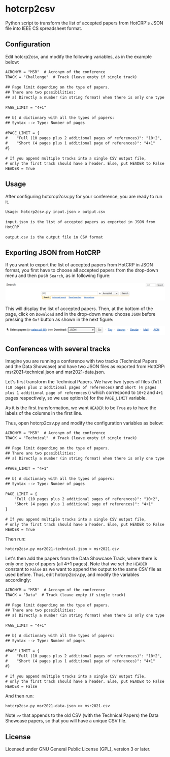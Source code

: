 # hotcrp2csv
Python script to transform the list of accepted papers from HotCRP's JSON file into IEEE CS spreadsheet format.


## Configuration

Edit hotcrp2csv, and modify the following variables, as in the example below:

```
ACRONYM = "MSR"  # Acronym of the conference
TRACK = "Challenge"  # Track (leave empty if single track)

## Page limit depending on the type of papers. 
## There are two possibilities:
## a) Directly a number (in string format) when there is only one type

PAGE_LIMIT = "4+1"

## b) A dictionary with all the types of papers:
## Syntax --> Type: Number of pages

#PAGE_LIMIT = {
#    "Full (10 pages plus 2 additional pages of references)": "10+2",
#    "Short (4 pages plus 1 additional page of references)": "4+1"
#}

# If you append multiple tracks into a single CSV output file,
# only the first track should have a header. Else, put HEADER to False
HEADER = True
```


## Usage

After configuring hotcrop2csv.py for your conference, you are ready to run it.

```
Usage: hotcrp2csv.py input.json > output.csv

input.json is the list of accepted papers as exported in JSON from HotCRP

output.csv is the output file in CSV format
```


## Exporting JSON from HotCRP

If you want to export the list of accepted papers from HotCRP in JSON format, you first have to choose all accepted papers from the drop-down menu and then push ``Search``, as in following figure:

![Obtain the list of accepted papers](https://raw.githubusercontent.com/gregoriorobles/hotcrp2csv/main/accepted.png)

This will display the list of accepted papers. Then, at the bottom of the page, click on ``Download`` and in the drop-down menu choose ``JSON`` before pressing the ``Go!`` button as shown in the next figure:

![Download the list of papers in JSON format](https://raw.githubusercontent.com/gregoriorobles/hotcrp2csv/main/export.png)


## Conferences with several tracks

Imagine you are running a conference with two tracks (Technical Papers and the Data Showcase) and have two JSON files as exported from HotCRP: msr2021-technical.json and msr2021-data.json.

Let's first transform the Technical Papers. We have two types of files (``Full (10 pages plus 2 additional pages of references)`` and ``Short (4 pages plus 1 additional page of references)``) which correspond to ``10+2`` and ``4+1`` pages respectively, so we use option b) for the ``PAGE_LIMIT`` variable.

As it is the first transformation, we want ``HEADER`` to be ``True`` as to have the labels of the columns in the first line.

Thus, open hotcrp2csv.py and modify the configuration variables as below:

```
ACRONYM = "MSR"  # Acronym of the conference
TRACK = "Technical"  # Track (leave empty if single track)

## Page limit depending on the type of papers. 
## There are two possibilities:
## a) Directly a number (in string format) when there is only one type

#PAGE_LIMIT = "4+1"

## b) A dictionary with all the types of papers:
## Syntax --> Type: Number of pages

PAGE_LIMIT = {
    "Full (10 pages plus 2 additional pages of references)": "10+2",
    "Short (4 pages plus 1 additional page of references)": "4+1"
}

# If you append multiple tracks into a single CSV output file,
# only the first track should have a header. Else, put HEADER to False
HEADER = True
```

Then run:

```
hotcrp2csv.py msr2021-technical.json > msr2021.csv
```


Let's then add the papers from the Data Showcase Track, where there is only one type of papers (all 4+1 pages).
Note that we set the ``HEADER`` constant to ``False`` as we want to append the output to the same CSV file as used before.
Thus, edit hotcrp2csv.py, and modify the variables accordingly:

```
ACRONYM = "MSR"  # Acronym of the conference
TRACK = "Data"  # Track (leave empty if single track)

## Page limit depending on the type of papers. 
## There are two possibilities:
## a) Directly a number (in string format) when there is only one type

PAGE_LIMIT = "4+1"

## b) A dictionary with all the types of papers:
## Syntax --> Type: Number of pages

#PAGE_LIMIT = {
#    "Full (10 pages plus 2 additional pages of references)": "10+2",
#    "Short (4 pages plus 1 additional page of references)": "4+1"
#}

# If you append multiple tracks into a single CSV output file,
# only the first track should have a header. Else, put HEADER to False
HEADER = False
```

And then run:

```
hotcrp2csv.py msr2021-data.json >> msr2021.csv
```

Note ``>>`` that appends to the old CSV (with the Technical Papers) the Data Showcase papers, so that you will have a unique CSV file.


## License

Licensed under GNU General Public License (GPL), version 3 or later.
